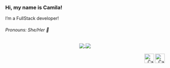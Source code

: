 ### Hi, my name is Camila!
<!--
**CamilaSBVieira/CamilaSBVieira** is a ✨ _special_ ✨ repository because its `README.md` (this file) appears on your GitHub profile.

Here are some ideas to get you started:-->

I’m a FullStack developer!
  ###### <div>Pronouns: She/Her 👩</div>
<link rel="stylesheet" href="https://cdn.jsdelivr.net/gh/devicons/devicon@v2.14.0/devicon.min.css">
<div align="center">
  <a href="https://github.com/anuraghazra/github-readme-stats">
    <img align="center" src="https://github-readme-stats.vercel.app/api?username=CamilaSBVieira&count_private=true&show_icons=true&theme=dracula" />
  </a>
  <a href="https://github.com/anuraghazra/convoychat">
    <img align="center" src="https://github-readme-stats.vercel.app/api/top-langs/?username=CamilaSBVieira&langs_count=7&theme=dracula" />
  </a>
</div>

<div style="display: inline_block" align="right"><br>
  <img alt="Camila HTML5" height="30" width="30" align-self="flex-end" src="https://cdn.jsdelivr.net/gh/devicons/devicon/icons/html5/html5-plain.svg" />
  <img alt="Camila CSS3" height="30" width="30" src="https://cdn.jsdelivr.net/gh/devicons/devicon/icons/css3/css3-original.svg" />
</div>
<!--<div align="right">
   <a href="https://www.linkedin.com/in/rafaella-ballerini-45875016a" target="_blank"><img src="https://img.shields.io/badge/-LinkedIn-%230077B5?style=for-the- badge&logo=linkedin&logoColor=white" target="_blank"></a>
</div>-->
